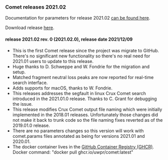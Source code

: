 ### Comet releases 2021.02

Documentation for parameters for release 2021.02 [can be found here](/Comet/parameters/parameters_202102/).

Download release [here](https://github.com/UWPR/Comet/releases).

#### release 2021.02 rev. 0 (2021.02.0), release date 2021/12/09
- This is the first Comet release since the project was migrate to GitHub. There's no significant new
  functionality so there's no real need for 2021.01 users to update to this release.
- Huge thanks to D. Schweppe and W. Fondrie for the migration and setup.
- Matched fragment neutral loss peaks are now reported for real-time search interface.
- Adds supports for macOS, thanks to W. Fondrie.
- This releases addresses the segfault in linux Crux Comet search introduced in the 2021.01.0 release.
  Thanks to C. Grant for debugging the issue.
- This release modifies Crux Comet output file naming which were initially implemented in the
  2018.01 releases. Unfortunately those changes did not make it back to trunk code so the
  file naming fixes reverted as of the 2019.01.0 release.
- There are no parameters changes so this version will work with comet.params files annotated as being
  for versions 2021.01 and 2020.01.
- The docker container lives in the [GitHub Container Registry (GHCR)](https://github.com/UWPR/Comet/pkgs/container/comet).
  Docker command: "docker pull ghcr.io/uwpr/comet:latest"
